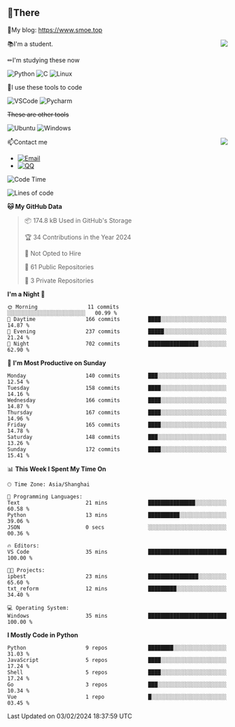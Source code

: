 
## 👏There

📰My blog: https://www.smoe.top

<img align="right" src="https://github-readme-stats.vercel.app/api/top-langs/?username=AkashiCoin"/>


📚I'm a student.

✏I'm studying these now

![Python](https://img.shields.io/badge/-Python-blue?style=flat-square&logo=Python&logoColor=fff)
![C](https://img.shields.io/badge/-C-585858?style=flat-square&logo=C&logoColor=fff)
![Linux](https://img.shields.io/badge/-Linux-black?style=flat-square&logo=Linux&logoColor=fff)

🔨I use these tools to code

![VSCode](https://img.shields.io/badge/-VSCode-blue?style=flat-square&logo=visualstudiocode&logoColor=fff)
![Pycharm](https://img.shields.io/badge/-Pycharm-green?style=flat-square&logo=pycharm&logoColor=fff)

 ~~These are other tools~~

![Ubuntu](https://img.shields.io/badge/-Ubuntu-orange?style=flat-square&logo=Ubuntu&logoColor=fff)
![Windows](https://img.shields.io/badge/-Windows-blue?style=flat-square&logo=Windows&logoColor=fff)

<img align="right" src="https://github-readme-stats.vercel.app/api?username=AkashiCoin" />


📫Contact me

* [![Email](https://img.shields.io/badge/Email-l1040186796@gmail.com-1?style=social&logoColor=fff)](mailto:l1040186796@gmail.com)
* [![QQ](https://img.shields.io/badge/QQ-1040186796-1?style=social&logoColor=fff)](tencent://AddContact/?fromId=45&fromSubId=1&subcmd=all&uin=1040186796&website=www.oicqzone.com)

<!--START_SECTION:waka-->
![Code Time](http://img.shields.io/badge/Code%20Time-1%2C123%20hrs%207%20mins-blue)

![Lines of code](https://img.shields.io/badge/From%20Hello%20World%20I%27ve%20Written-269.2%20thousand%20lines%20of%20code-blue)

**🐱 My GitHub Data** 

> 📦 174.8 kB Used in GitHub's Storage 
 > 
> 🏆 34 Contributions in the Year 2024
 > 
> 🚫 Not Opted to Hire
 > 
> 📜 61 Public Repositories 
 > 
> 🔑 3 Private Repositories 
 > 
**I'm a Night 🦉** 

```text
🌞 Morning                11 commits          ░░░░░░░░░░░░░░░░░░░░░░░░░   00.99 % 
🌆 Daytime                166 commits         ████░░░░░░░░░░░░░░░░░░░░░   14.87 % 
🌃 Evening                237 commits         █████░░░░░░░░░░░░░░░░░░░░   21.24 % 
🌙 Night                  702 commits         ████████████████░░░░░░░░░   62.90 % 
```
📅 **I'm Most Productive on Sunday** 

```text
Monday                   140 commits         ███░░░░░░░░░░░░░░░░░░░░░░   12.54 % 
Tuesday                  158 commits         ████░░░░░░░░░░░░░░░░░░░░░   14.16 % 
Wednesday                166 commits         ████░░░░░░░░░░░░░░░░░░░░░   14.87 % 
Thursday                 167 commits         ████░░░░░░░░░░░░░░░░░░░░░   14.96 % 
Friday                   165 commits         ████░░░░░░░░░░░░░░░░░░░░░   14.78 % 
Saturday                 148 commits         ███░░░░░░░░░░░░░░░░░░░░░░   13.26 % 
Sunday                   172 commits         ████░░░░░░░░░░░░░░░░░░░░░   15.41 % 
```


📊 **This Week I Spent My Time On** 

```text
🕑︎ Time Zone: Asia/Shanghai

💬 Programming Languages: 
Text                     21 mins             ███████████████░░░░░░░░░░   60.58 % 
Python                   13 mins             ██████████░░░░░░░░░░░░░░░   39.06 % 
JSON                     0 secs              ░░░░░░░░░░░░░░░░░░░░░░░░░   00.36 % 

🔥 Editors: 
VS Code                  35 mins             █████████████████████████   100.00 % 

🐱‍💻 Projects: 
ipbest                   23 mins             ████████████████░░░░░░░░░   65.60 % 
txt_reform               12 mins             █████████░░░░░░░░░░░░░░░░   34.40 % 

💻 Operating System: 
Windows                  35 mins             █████████████████████████   100.00 % 
```

**I Mostly Code in Python** 

```text
Python                   9 repos             ████████░░░░░░░░░░░░░░░░░   31.03 % 
JavaScript               5 repos             ████░░░░░░░░░░░░░░░░░░░░░   17.24 % 
Shell                    5 repos             ████░░░░░░░░░░░░░░░░░░░░░   17.24 % 
Go                       3 repos             ███░░░░░░░░░░░░░░░░░░░░░░   10.34 % 
Vue                      1 repo              █░░░░░░░░░░░░░░░░░░░░░░░░   03.45 % 
```




 Last Updated on 03/02/2024 18:37:59 UTC
<!--END_SECTION:waka-->
